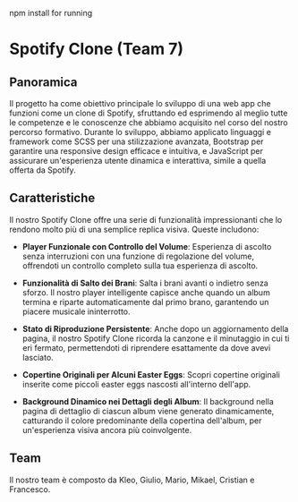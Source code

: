 npm install for running 

# Spotify Clone (Team 7) 

## Panoramica

Il progetto ha come obiettivo principale lo sviluppo di una web app che funzioni come un clone di Spotify, sfruttando ed esprimendo al meglio tutte le competenze e le conoscenze che abbiamo acquisito nel corso del nostro percorso formativo. Durante lo sviluppo, abbiamo applicato linguaggi e framework come SCSS per una stilizzazione avanzata, Bootstrap per garantire una responsive design efficace e intuitiva, e JavaScript per assicurare un'esperienza utente dinamica e interattiva, simile a quella offerta da Spotify. 

## Caratteristiche

Il nostro Spotify Clone offre una serie di funzionalità impressionanti che lo rendono molto più di una semplice replica visiva. Queste includono:

- **Player Funzionale con Controllo del Volume**: Esperienza di ascolto senza interruzioni con una funzione di regolazione del volume, offrendoti un controllo completo sulla tua esperienza di ascolto.

- **Funzionalità di Salto dei Brani**: Salta i brani avanti o indietro senza sforzo. Il nostro player intelligente capisce anche quando un album termina e riparte automaticamente dal primo brano, garantendo un piacere musicale ininterrotto.

- **Stato di Riproduzione Persistente**: Anche dopo un aggiornamento della pagina, il nostro Spotify Clone ricorda la canzone e il minutaggio in cui ti eri fermato, permettendoti di riprendere esattamente da dove avevi lasciato.

- **Copertine Originali per Alcuni Easter Eggs**: Scopri copertine originali inserite come piccoli easter eggs nascosti all'interno dell'app.

- **Background Dinamico nei Dettagli degli Album**: Il background nella pagina di dettaglio di ciascun album viene generato dinamicamente, catturando il colore predominante della copertina dell'album, per un'esperienza visiva ancora più coinvolgente.


## Team

Il nostro team è composto da Kleo, Giulio, Mario, Mikael, Cristian e Francesco.
